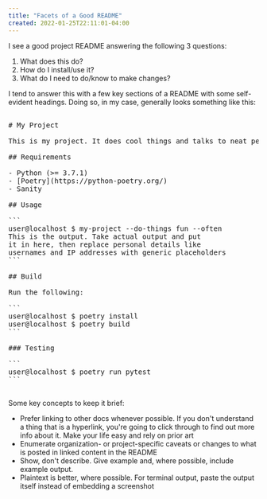 ```yaml
---
title: "Facets of a Good README"
created: 2022-01-25T22:11:01-04:00
---
```


I see a good project README answering the following 3 questions:

1. What does this do?
2. How do I install/use it?
3. What do I need to do/know to make changes?

I tend to answer this with a few key sections of a README with some self-evident headings. Doing so, in my case, generally looks something like this:

<pre arial-label="Markdown file contents">

# My Project

This is my project. It does cool things and talks to neat people.

## Requirements

- Python (>= 3.7.1)
- [Poetry](https://python-poetry.org/)
- Sanity

## Usage

```
user@localhost $ my-project --do-things fun --often
This is the output. Take actual output and put
it in here, then replace personal details like
usernames and IP addresses with generic placeholders
```

## Build

Run the following:

```
user@localhost $ poetry install
user@localhost $ poetry build
```

### Testing

```
user@localhost $ poetry run pytest
```

</pre>

Some key concepts to keep it brief:

- Prefer linking to other docs whenever possible. If you don't understand a thing that is a hyperlink, you're going to click through to find out more info about it. Make your life easy and rely on prior art
- Enumerate organization- or project-specific caveats or changes to what is posted in linked content in the README
- Show, don't describe. Give example and, where possible, include example output.
- Plaintext is better, where possible. For terminal output, paste the output itself instead of embedding a screenshot
 
